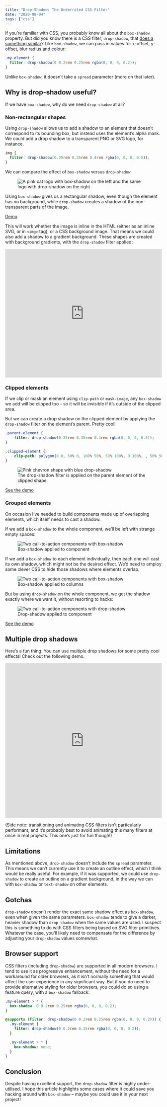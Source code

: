 ```yaml
---
title: "Drop-Shadow: The Underrated CSS Filter"
date: "2020-08-04"
tags: ["css"]
---
```


If you’re familiar with CSS, you probably know all about the `box-shadow` property. But did you know there is a CSS filter, `drop-shadow`, that [does a something similar](https://developer.mozilla.org/en-US/docs/Web/CSS/filter-function/drop-shadow)? Like `box-shadow`, we can pass in values for x-offset, y-offset, blur radius and colour:

```css
.my-element {
  filter: drop-shadow(0 0.2rem 0.25rem rgba(0, 0, 0, 0.2));
}
```

Unlike `box-shadow`, it doesn’t take a `spread` parameter (more on that later).

## Why is drop-shadow useful?

If we have `box-shadow`, why do we need `drop-shadow` at all?

### Non-rectangular shapes

Using `drop-shadow` allows us to add a shadow to an element that doesn’t correspond to its bounding box, but instead uses the element’s alpha mask. We could add a drop shadow to a transparent PNG or SVG logo, for instance.

```css
img {
  filter: drop-shadow(0.35rem 0.35rem 0.4rem rgba(0, 0, 0, 0.5));
}
```

We can compare the effect of `box-shadow` versus `drop-shadow`:

<figure>
  <img src="drop-shadow-01.jpg" alt="A pink cat logo with box-shadow on the left and the same logo with drop-shadow on the right">
</figure>

Using `box-shadow` gives us a rectangular shadow, even though the element has no background, while `drop-shadow` creates a shadow of the non-transparent parts of the image.

[Demo](https://codepen.io/michellebarker/pen/RwrXXby)

This will work whether the image is inline in the HTML (either as an inline SVG, or in `<img>` tag), or a CSS background image. That means we could also add a shadow to a gradient background. These shapes are created with background gradients, with the `drop-shadow` filter applied:

<iframe height="414" style="width: 100%;" scrolling="no" title="Gradient shapes with drop-shadow" src="https://codepen.io/michellebarker/embed/RwrXXaB?height=414&theme-id=dark&default-tab=result" frameborder="no" loading="lazy" allowtransparency="true" allowfullscreen="true">
  See the Pen <a href='https://codepen.io/michellebarker/pen/RwrXXaB'>Gradient shapes with drop-shadow</a> by Michelle Barker
  (<a href='https://codepen.io/michellebarker'>@michellebarker</a>) on <a href='https://codepen.io'>CodePen</a>.
</iframe>

### Clipped elements

If we clip or mask an element using `clip-path` or `mask-image`, any `box-shadow` we add will be clipped too - so it will be invisible if it’s outside of the clipped area.

But we can create a drop shadow on the clipped element by applying the `drop-shadow` filter on the element’s parent. Pretty cool!

```css
.parent-element {
	filter: drop-shadow(0.35rem 0.35rem 0.4rem rgba(0, 0, 0, 0.5));
}

.clipped-element {
	clip-path: polygon(0 0, 50% 0, 100% 50%, 50% 100%, 0 100%, , 50% 50%))
}
```

<figure>
  <img src="drop-shadow-02.jpg" alt="Pink chevron shape with blue drop-shadow">
  <figcaption>The drop-shadow filter is applied on the parent element of the clipped shape.</figcaption>
</figure>

[See the demo](https://codepen.io/michellebarker/pen/PoNYwvY)

### Grouped elements

On occasion I’ve needed to build components made up of overlapping elements, which itself needs to cast a shadow.

If we add a `box-shadow` to the whole component, we’ll be left with strange empty spaces:

<figure>
  <img src="drop-shadow-03.jpg" alt="Two call-to-action components with box-shadow">
  <figcaption>Box-shadow applied to component</figcaption>
</figure>

If we add a `box-shadow` to each element individually, then each one will cast its own shadow, which might not be the desired effect. We’d need to employ some clever CSS to hide those shadows where elements overlap.

<figure>
  <img src="drop-shadow-04.jpg" alt="Two call-to-action components with box-shadow">
  <figcaption>Box-shadow applied to columns</figcaption>
</figure>

But by using `drop-shadow` on the whole component, we get the shadow exactly where we want it, without resorting to hacks:

<figure>
  <img src="drop-shadow-05.jpg" alt="Two call-to-action components with drop-shadow">
  <figcaption>Drop-shadow applied to component</figcaption>
</figure>

[See the demo](https://codepen.io/michellebarker/pen/poyogzm)

## Multiple drop shadows

Here’s a fun thing: You can use multiple drop shadows for some pretty cool effects! Check out the following demo.

<iframe height="498" style="width: 100%;" scrolling="no" title="Multiple drop-shadows on clipped element" src="https://codepen.io/michellebarker/embed/MWygYdm?height=498&theme-id=dark&default-tab=result" frameborder="no" loading="lazy" allowtransparency="true" allowfullscreen="true">
  See the Pen <a href='https://codepen.io/michellebarker/pen/MWygYdm'>Multiple drop-shadows on clipped element</a> by Michelle Barker
  (<a href='https://codepen.io/michellebarker'>@michellebarker</a>) on <a href='https://codepen.io'>CodePen</a>.
</iframe>

(Side note: transitioning and animating CSS filters isn’t particularly performant, and it’s probably best to avoid animating this many filters at once in real projects. This one’s just for fun though!)

## Limitations

As mentioned above, `drop-shadow` doesn’t include the `spread` parameter. This means we can’t currently use it to create an outline effect, which I think would be really useful. For example, if it was supported, we could use `drop-shadow` to create an outline on a gradient background, in the way we can with `box-shadow` or `text-shadow` on other elements.

## Gotchas

`drop-shadow` doesn’t render the exact same shadow effect as `box-shadow`, even when given the same parameters. `box-shadow` tends to give a darker, heavier shadow than `drop-shadow` when the same values are used. I suspect this is something to do with CSS filters being based on SVG filter primitives. Whatever the case, you’ll likely need to compensate for the difference by adjusting your `drop-shadow` values somewhat.

## Browser support

CSS filters (including `drop-shadow`) are supported in all modern browsers. I tend to use it as progressive enhancement, without the need for a workaround for older browsers, as it isn’t normally something that would affect the user experience in any significant way. But if you do need to provide alternative styling for older browsers, you could do so using a feature query, with a `box-shadow` fallback:

```css
.my-element > * {
  box-shadow: 0 0.2rem 0.25rem rgba(0, 0, 0, 0.2);
}

@supports (filter: drop-shadow(0 0.2rem 0.25rem rgba(0, 0, 0, 0.2))) {
  .my-element {
    filter: drop-shadow(0 0.2rem 0.25rem rgba(0, 0, 0, 0.2));
  }

  .my-element > * {
    box-shadow: none;
  }
}
```

## Conclusion

Despite having excellent support, the `drop-shadow` filter is highly under-utilised. I hope this article highlights some cases where it could save you hacking around with `box-shadow` – maybe you could use it in your next project!
